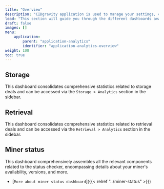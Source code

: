 ```yaml
---
title: "Overview"
description: "CIDgravity application is used to manage your settings, clients and pricing models acceptance rules"
lead: "This section will guide you through the different dashboards available on the CIDgravity application"
draft: false
images: []
menu:
    application:
        parent: "application-analytics"
        identifier: "application-analytics-overview"
weight: 100
toc: true
---
```


## Storage
This dashboard consolidates comprehensive statistics related to storage deals and can be accessed via the `Storage > Analytics` section in the sidebar.

## Retrieval
This dashboard consolidates comprehensive statistics related to retrieval deals and can be accessed via the `Retrieval > Analytics` section in the sidebar.


## Miner status
This dashboard comprehensively assembles all the relevant components related to the status checker, encompassing details about your miner's availability, versions, and more.

- [`More about miner status dashboard`]({{< relref "../miner-status" >}})
